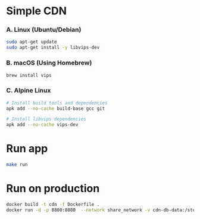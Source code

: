 # Simple CDN

### A. Linux (Ubuntu/Debian)

```bash
sudo apt-get update
sudo apt-get install -y libvips-dev
```

### B. macOS (Using Homebrew)

```bash
brew install vips
```

### C. Alpine Linux

```bash
# Install build tools and dependencies
apk add --no-cache build-base gcc git

# Install libvips dependencies
apk add --no-cache vips-dev
```

# Run app

```bash
make run
```

# Run on production

```bash
docker build -t cdn -f Dockerfile .
docker run -d -p 8800:8080  --network share_network -v cdn-db-data:/storage/cdn.db --pid=host --name cdn cdn
```
